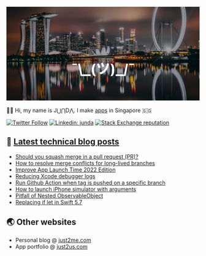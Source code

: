 [![](https://github.com/samwize/samwize/blob/master/singapore.jpg?raw=true)](https://just2me.com/about)

👋🏻 Hi, my name is J⋃⋂D⋀. I make [apps](https://just2us.com/apps) in Singapore 🇸🇬

[![Twitter Follow](https://img.shields.io/twitter/follow/samwize?label=Follow)](https://twitter.com/samwize)
[![Linkedin: junda](https://img.shields.io/badge/-Junda-blue?style=flat-square&logo=Linkedin&logoColor=white&link=https://www.linkedin.com/in/junda/)](https://www.linkedin.com/in/junda/)
[![Stack Exchange reputation](https://img.shields.io/stackexchange/stackoverflow/r/242682)](https://stackoverflow.com/users/242682/samwize)

## 📕 [Latest technical blog posts](https://samwize.com)

<!-- BLOG-POST-LIST:START -->
- [Should you squash merge in a pull request &lpar;PR&rpar;?](https://samwize.com/2022/12/29/should-you-squash-merge-in-a-pull-request-pr/)
- [How to resolve merge conflicts for long-lived branches](https://samwize.com/2022/12/15/tips-to-resolve-merge-conflicts-for-long-lived-branches/)
- [Improve App Launch Time 2022 Edition](https://samwize.com/2022/11/01/improve-app-launch-time-2022/)
- [Reducing Xcode debugger logs](https://samwize.com/2022/10/29/reduce-xcode-debugger-logs/)
- [Run Github Action when tag is pushed on a specific branch](https://samwize.com/2022/10/28/running-github-action-when-tag-pushed-on-a-specific-branch/)
- [How to launch iPhone simulator with arguments](https://samwize.com/2022/10/11/how-to-launch-iphone-simulator-from-the-command-line-with-arguments/)
- [Pitfall of Nested ObservableObject](https://samwize.com/2022/09/30/pitfall-of-nested-observableobject/)
- [Replacing if let in Swift 5.7](https://samwize.com/2022/09/22/replacing-if-let-in-swift-5-7/)
<!-- BLOG-POST-LIST:END -->

## 🌏 Other websites

- Personal blog @ [just2me.com](https://just2me.com)
- App portfolio @ [just2us.com](https://just2us.com)
